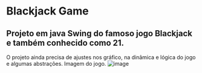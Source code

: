 # Blackjack Game
## Projeto em java Swing do famoso jogo Blackjack e também conhecido como 21.
O projeto ainda precisa de ajustes nos gráfico, na dinâmica e lógica do jogo e algumas abstrações.
Imagem do jogo.
![image](https://user-images.githubusercontent.com/105865020/226217654-4ca33cec-b4a3-4244-998a-0d1eeeed3e16.png)
